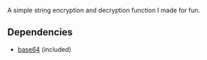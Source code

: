 A simple string encryption and decryption function I made for fun.

## Dependencies
- [base64](https://renenyffenegger.ch/notes/development/Base64/Encoding-and-decoding-base-64-with-cpp/) (included)
